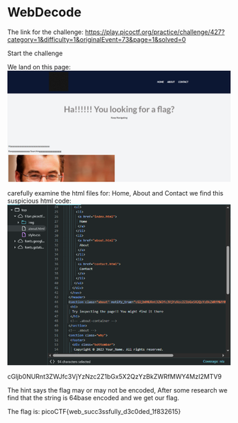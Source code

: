 # WebDecode


The link for the challenge: https://play.picoctf.org/practice/challenge/427?category=1&difficulty=1&originalEvent=73&page=1&solved=0 

Start the challenge 

We land on this page:  
![challenge](./img/challenge.png) 
 
carefully examine the html files for: Home, About and Contact
we find this suspicious html code:  
![inspect](./img/inspect.png)

cGljb0NURnt3ZWJfc3VjYzNzc2Z1bGx5X2QzYzBkZWRfMWY4MzI2MTV9

The hint says the flag may or may not be encoded, After some research we find that the string is 64base encoded and we get our flag.

The flag is: picoCTF{web_succ3ssfully_d3c0ded_1f832615}
